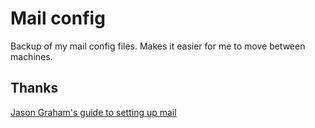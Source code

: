 # Mail config

Backup of my mail config files. Makes it easier for me to move between machines.

## Thanks

[Jason Graham's guide to setting up mail](http://jason.the-graham.com/2011/01/10/email_with_mutt_offlineimap_imapfilter_msmtp_archivemail/)
